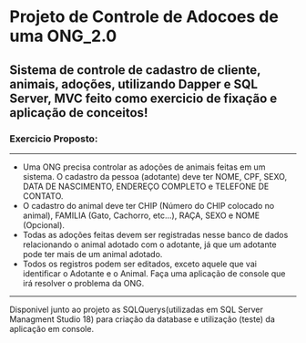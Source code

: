 # Projeto de Controle de Adocoes de uma ONG_2.0 
## Sistema de controle de cadastro de cliente, animais, adoções, utilizando Dapper e SQL Server, MVC feito como exercicio de fixação e aplicação de conceitos!
### Exercicio Proposto:
------------------------------------------------------------------------------------------------------------------------------------------------------------------------
- Uma ONG precisa controlar as adoções de animais feitas em um sistema. O cadastro da pessoa (adotante) deve ter NOME, CPF, SEXO, DATA DE NASCIMENTO, 
ENDEREÇO COMPLETO e TELEFONE DE CONTATO. 
- O cadastro do animal deve ter CHIP (Número do CHIP colocado no animal), FAMILIA (Gato, Cachorro, etc...), 
RAÇA, SEXO e NOME (Opcional).
- Todas as adoções feitas devem ser registradas nesse banco de dados relacionando o animal adotado com o adotante, 
já que um adotante pode ter mais de um animal adotado.
- Todos os registros podem ser editados, exceto aquele que vai identificar o Adotante e o Animal.
Faça uma aplicação de console que irá resolver o problema da ONG.
------------------------------------------------------------------------------------------------------------------------------------------------------------------------
Disponivel junto ao projeto as SQLQuerys(utilizadas em  SQL Server Managment Studio 18) para criação da database e utilização (teste) da aplicação em console.

